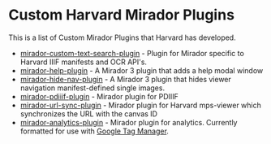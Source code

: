# Custom Harvard Mirador Plugins

This is a list of Custom Mirador Plugins that Harvard has developed.

* [mirador-custom-text-search-plugin](https://github.com/harvard-lts/mirador-custom-text-search-plugin) - Plugin for Mirador specific to Harvard IIIF manifests and OCR API's.
* [mirador-help-plugin](https://github.com/harvard-lts/mirador-help-plugin) - A Mirador 3 plugin that adds a help modal window 
* [mirador-hide-nav-plugin](https://github.com/harvard-lts/mirador-hide-nav-plugin) - A Mirador 3 plugin that hides viewer navigation manifest-defined single images. 
* [mirador-pdiiif-plugin](https://github.com/harvard-lts/mirador-pdiiif-plugin) - Mirador plugin for PDIIIF 
* [mirador-url-sync-plugin](https://github.com/harvard-lts/mirador-url-sync-plugin) - Mirador plugin for Harvard mps-viewer which synchronizes the URL with the canvas ID 
* [mirador-analytics-plugin](https://github.com/harvard-lts/mirador-analytics-plugin) - Mirador plugin for analytics. Currently formatted for use with [Google Tag Manager](https://tagmanager.google.com/).
